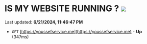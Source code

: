 # IS MY WEBSITE RUNNING ? [![](https://img.shields.io/static/v1?label=Sponsor&message=%E2%9D%A4&logo=GitHub&color=%23fe8e86)](https://github.com/sponsors/Youssef-Lehmam)

Last updated: **6/21/2024, 11:46:47 PM**

- `GET` [https://youssefservice.me](https://youssefservice.me) - **Up** (347ms)
